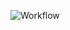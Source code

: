 ![Workflow](https://github.com/Mayank-MSJ-Singh/QA-testing-repo/actions/workflows/blank.yml/badge.svg)
